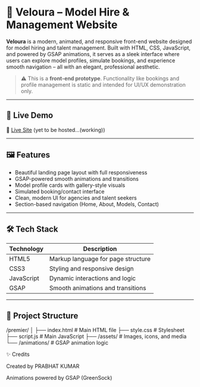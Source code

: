 # 🌟 Veloura – Model Hire & Management Website

**Veloura** is a modern, animated, and responsive front-end website designed for model hiring and talent management. Built with HTML, CSS, JavaScript, and powered by GSAP animations, 
it serves as a sleek interface where users can explore model profiles, simulate bookings, and experience smooth navigation – all with an elegant, professional aesthetic.

> ⚠️ This is a **front-end prototype**. Functionality like bookings and profile management is static and intended for UI/UX demonstration only.

---

## 🚀 Live Demo

🔗 [Live Site](https://your-username.github.io/veloura) (yet to be hosted...(working))

---

## 🖼️ Features

- Beautiful landing page layout with full responsiveness
- GSAP-powered smooth animations and transitions
- Model profile cards with gallery-style visuals
- Simulated booking/contact interface
- Clean, modern UI for agencies and talent seekers
- Section-based navigation (Home, About, Models, Contact)

---

## 🛠️ Tech Stack

| Technology | Description                        |
|------------|------------------------------------|
| HTML5      | Markup language for page structure |
| CSS3       | Styling and responsive design      |
| JavaScript | Dynamic interactions and logic     |
| GSAP       | Smooth animations and transitions  |

---

## 📁 Project Structure

/premier/
│
├── index.html           # Main HTML file
├── style.css            # Stylesheet
├── script.js            # Main JavaScript
├── /assets/             # Images, icons, and media
└── /animations/         # GSAP animation logic 


✨ Credits

Created by PRABHAT KUMAR

Animations powered by GSAP (GreenSock)
